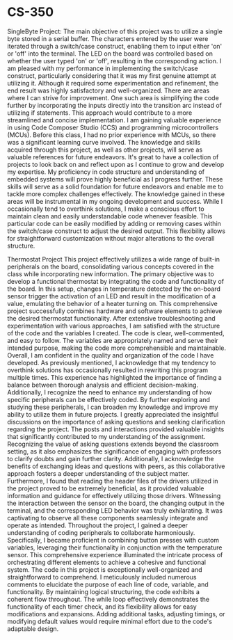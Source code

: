 # CS-350
SingleByte Project:
The main objective of this project was to utilize a single byte stored in a serial buffer. The characters entered by the user were iterated through a switch/case construct, enabling them to input either 'on' or 'off' into the terminal. The LED on the board was controlled based on whether the user typed 'on' or 'off', resulting in the corresponding action.
I am pleased with my performance in implementing the switch/case construct, particularly considering that it was my first genuine attempt at utilizing it. Although it required some experimentation and refinement, the end result was highly satisfactory and well-organized.
There are areas where I can strive for improvement. One such area is simplifying the code further by incorporating the inputs directly into the transition arc instead of utilizing if statements. This approach would contribute to a more streamlined and concise implementation.
I am gaining valuable experience in using Code Composer Studio (CCS) and programming microcontrollers (MCUs). Before this class, I had no prior experience with MCUs, so there was a significant learning curve involved. The knowledge and skills acquired through this project, as well as other projects, will serve as valuable references for future endeavors. It's great to have a collection of projects to look back on and reflect upon as I continue to grow and develop my expertise.
My proficiency in code structure and understanding of embedded systems will prove highly beneficial as I progress further. These skills will serve as a solid foundation for future endeavors and enable me to tackle more complex challenges effectively. The knowledge gained in these areas will be instrumental in my ongoing development and success.
While I occasionally tend to overthink solutions, I make a conscious effort to maintain clean and easily understandable code whenever feasible. This particular code can be easily modified by adding or removing cases within the switch/case construct to adjust the desired output. This flexibility allows for straightforward customization without major alterations to the overall structure.

Thermostat Project
This project effectively utilizes a wide range of built-in peripherals on the board, consolidating various concepts covered in the class while incorporating new information. The primary objective was to develop a functional thermostat by integrating the code and functionality of the board. In this setup, changes in temperature detected by the on-board sensor trigger the activation of an LED and result in the modification of a value, emulating the behavior of a heater turning on. This comprehensive project successfully combines hardware and software elements to achieve the desired thermostat functionality.
After extensive troubleshooting and experimentation with various approaches, I am satisfied with the structure of the code and the variables I created. The code is clear, well-commented, and easy to follow. The variables are appropriately named and serve their intended purpose, making the code more comprehensible and maintainable. Overall, I am confident in the quality and organization of the code I have developed.
As previously mentioned, I acknowledge that my tendency to overthink solutions has occasionally resulted in rewriting this program multiple times. This experience has highlighted the importance of finding a balance between thorough analysis and efficient decision-making. Additionally, I recognize the need to enhance my understanding of how specific peripherals can be effectively coded. By further exploring and studying these peripherals, I can broaden my knowledge and improve my ability to utilize them in future projects.
I greatly appreciated the insightful discussions on the importance of asking questions and seeking clarification regarding the project. The posts and interactions provided valuable insights that significantly contributed to my understanding of the assignment. Recognizing the value of asking questions extends beyond the classroom setting, as it also emphasizes the significance of engaging with professors to clarify doubts and gain further clarity. Additionally, I acknowledge the benefits of exchanging ideas and questions with peers, as this collaborative approach fosters a deeper understanding of the subject matter. Furthermore, I found that reading the header files of the drivers utilized in the project proved to be extremely beneficial, as it provided valuable information and guidance for effectively utilizing those drivers.
Witnessing the interaction between the sensor on the board, the changing output in the terminal, and the corresponding LED behavior was truly exhilarating. It was captivating to observe all these components seamlessly integrate and operate as intended. Throughout the project, I gained a deeper understanding of coding peripherals to collaborate harmoniously. Specifically, I became proficient in combining button presses with custom variables, leveraging their functionality in conjunction with the temperature sensor. This comprehensive experience illuminated the intricate process of orchestrating different elements to achieve a cohesive and functional system.
The code in this project is exceptionally well-organized and straightforward to comprehend. I meticulously included numerous comments to elucidate the purpose of each line of code, variable, and functionality. By maintaining logical structuring, the code exhibits a coherent flow throughout. The while loop effectively demonstrates the functionality of each timer check, and its flexibility allows for easy modifications and expansions. Adding additional tasks, adjusting timings, or modifying default values would require minimal effort due to the code's adaptable design.
